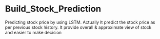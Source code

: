 # Build_Stock_Prediction
Predicting stock price by using LSTM. Actually It predict the stock price as per previous stock history. It provide overall &amp; approximate view of stock and easier to make decision 
